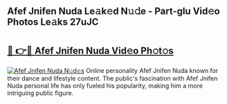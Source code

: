 ## Afef Jnifen Nuda Le𝚊k𝚎d N𝚞𝚍e - Part-glu Vid𝚎o Photos Le𝚊ks 27uJC

# <h2><a href="http://fbf0dn.evod.top/?m=Afef+Jnifen+Nuda">🔗 👉🔴 Afef Jnifen Nuda Vid𝚎o Ph𝚘t𝚘s</a></h2>

[![Afef Jnifen Nuda N𝚞d𝚎s](https://i.imgur.com/8V9OHl7.gif)](http://fbf0dn.evod.top/?m=Afef+Jnifen+Nuda)
Online personality Afef Jnifen Nuda known for their dance and lifestyle content. The public's fascination with Afef Jnifen Nuda personal life has only fueled his popularity, making him a more intriguing public figure. 
